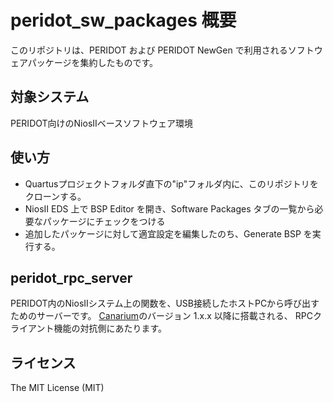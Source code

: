 # peridot\_sw\_packages 概要

このリポジトリは、PERIDOT および PERIDOT NewGen で利用されるソフトウェアパッケージを集約したものです。

## 対象システム

PERIDOT向けのNiosIIベースソフトウェア環境

## 使い方

- Quartusプロジェクトフォルダ直下の"ip"フォルダ内に、このリポジトリをクローンする。
- NiosII EDS 上で BSP Editor を開き、Software Packages タブの一覧から必要なパッケージにチェックをつける
- 追加したパッケージに対して適宜設定を編集したのち、Generate BSP を実行する。

## peridot\_rpc\_server

PERIDOT内のNiosIIシステム上の関数を、USB接続したホストPCから呼び出すためのサーバーです。
[Canarium](https://github.com/kimushu/canarium)のバージョン 1.x.x 以降に搭載される、
RPCクライアント機能の対抗側にあたります。

## ライセンス

The MIT License (MIT)

